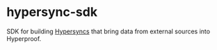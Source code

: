 # hypersync-sdk
SDK for building [Hypersyncs](https://docs.hyperproof.io/hypersyncs/) that bring data from external sources into Hyperproof.
